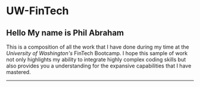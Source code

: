 # UW-FinTech

## Hello My name is Phil Abraham

This is a composition of all the work that I have done during my time at the *University of Washington's* FinTech Bootcamp. I hope this sample of work not only highlights my ability to integrate highly complex coding skills but also provides you a understanding for the expansive capabilities that I have mastered.

---
